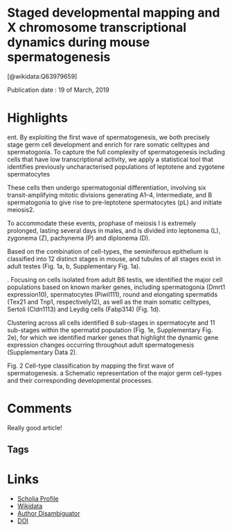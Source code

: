 
Staged developmental mapping and X chromosome transcriptional dynamics during mouse spermatogenesis
===================================================================================================
  
  [@wikidata:Q63979659]  
  
Publication date : 19 of March, 2019  

# Highlights

ent. By exploiting the first wave of spermatogenesis, we both precisely stage germ cell development and enrich for rare somatic celltypes and spermatogonia. To capture the full complexity of spermatogenesis including cells
that have low transcriptional activity, we apply a statistical tool that identifies previously
uncharacterised populations of leptotene and zygotene spermatocytes


These cells then undergo
spermatogonial differentiation, involving six transit-amplifying
mitotic divisions generating A1–4, Intermediate, and B spermatogonia to give rise to pre-leptotene spermatocytes (pL) and
initiate meiosis2.

To accommodate these events, prophase of meiosis I is extremely
prolonged, lasting several days in males, and is divided into
leptonema (L), zygonema (Z), pachynema (P) and diplonema
(D).

Based on the combination of cell-types, the seminiferous
epithelium is classified into 12 distinct stages in mouse, and
tubules of all stages exist in adult testes (Fig. 1a, b, Supplementary
Fig. 1a).

. Focusing on cells isolated
from adult B6 testis, we identified the major cell populations based
on known marker genes, including spermatogonia (Dmrt1 expression10), spermatocytes (Piwil111), round and elongating spermatids
(Tex21 and Tnp1, respectively12), as well as the main somatic celltypes, Sertoli (Cldn1113) and Leydig cells (Fabp314) (Fig. 1d).

Clustering across all cells identified 8 sub-stages in spermatocyte
and 11 sub-stages within the spermatid population (Fig. 1e,
Supplementary Fig. 2e), for which we identified marker genes that
highlight the dynamic gene expression changes occurring throughout adult spermatogenesis (Supplementary Data 2).


Fig. 2 Cell-type classification by mapping the first wave of spermatogenesis. a Schematic representation of the major germ cell-types and their
corresponding developmental processes. 


# Comments

Really good article!


## Tags

# Links
  
 * [Scholia Profile](https://scholia.toolforge.org/work/Q63979659)  
 * [Wikidata](https://www.wikidata.org/wiki/Q63979659)  
 * [Author Disambiguator](https://author-disambiguator.toolforge.org/work_item_oauth.php?id=Q63979659&batch_id=&match=1&author_list_id=&doit=Get+author+links+for+work)  
 * [DOI](https://doi.org/10.1038/S41467-019-09182-1)  
